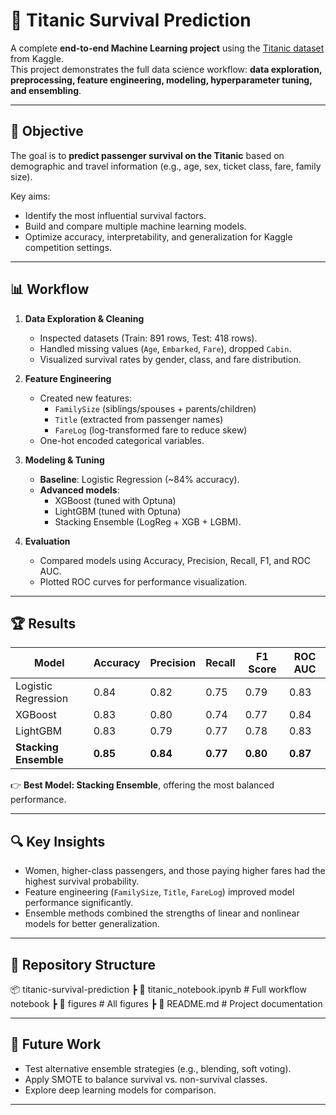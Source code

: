 # 🚢 Titanic Survival Prediction

A complete **end-to-end Machine Learning project** using the [Titanic dataset](https://www.kaggle.com/datasets/yasserh/titanic-dataset) from Kaggle.  
This project demonstrates the full data science workflow: **data exploration, preprocessing, feature engineering, modeling, hyperparameter tuning, and ensembling**.

---

## 🎯 Objective
The goal is to **predict passenger survival on the Titanic** based on demographic and travel information (e.g., age, sex, ticket class, fare, family size).  

Key aims:
- Identify the most influential survival factors.  
- Build and compare multiple machine learning models.  
- Optimize accuracy, interpretability, and generalization for Kaggle competition settings.  

---

## 📊 Workflow

1. **Data Exploration & Cleaning**
   - Inspected datasets (Train: 891 rows, Test: 418 rows).  
   - Handled missing values (`Age`, `Embarked`, `Fare`), dropped `Cabin`.  
   - Visualized survival rates by gender, class, and fare distribution.

2. **Feature Engineering**
   - Created new features:
     - `FamilySize` (siblings/spouses + parents/children)  
     - `Title` (extracted from passenger names)  
     - `FareLog` (log-transformed fare to reduce skew)  
   - One-hot encoded categorical variables.  

3. **Modeling & Tuning**
   - **Baseline**: Logistic Regression (~84% accuracy).  
   - **Advanced models**:  
     - XGBoost (tuned with Optuna)  
     - LightGBM (tuned with Optuna)  
     - Stacking Ensemble (LogReg + XGB + LGBM).  

4. **Evaluation**
   - Compared models using Accuracy, Precision, Recall, F1, and ROC AUC.  
   - Plotted ROC curves for performance visualization.  

---

## 🏆 Results

| Model                | Accuracy | Precision | Recall | F1 Score | ROC AUC |
|-----------------------|----------|-----------|--------|----------|---------|
| Logistic Regression   | 0.84     | 0.82      | 0.75   | 0.79     | 0.83    |
| XGBoost               | 0.83     | 0.80      | 0.74   | 0.77     | 0.84    |
| LightGBM              | 0.83     | 0.79      | 0.77   | 0.78     | 0.83    |
| **Stacking Ensemble** | **0.85** | **0.84**  | **0.77** | **0.80** | **0.87** |

👉 **Best Model: Stacking Ensemble**, offering the most balanced performance.  

---

## 🔍 Key Insights
- Women, higher-class passengers, and those paying higher fares had the highest survival probability.  
- Feature engineering (`FamilySize`, `Title`, `FareLog`) improved model performance significantly.  
- Ensemble methods combined the strengths of linear and nonlinear models for better generalization.  

---

## 📂 Repository Structure

📦 titanic-survival-prediction
┣ 📜 titanic_notebook.ipynb # Full workflow notebook
┣ 📜 figures # All figures
┣ 📜 README.md # Project documentation


---

## 🚀 Future Work
- Test alternative ensemble strategies (e.g., blending, soft voting).  
- Apply SMOTE to balance survival vs. non-survival classes.  
- Explore deep learning models for comparison.  

---
